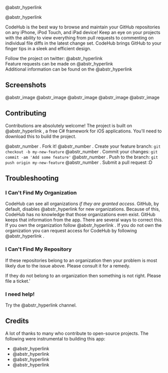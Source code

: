 @abstr_hyperlink 

@abstr_hyperlink 

CodeHub is the best way to browse and maintain your GitHub repositories on any iPhone, iPod Touch, and iPad device! Keep an eye on your projects with the ability to view everything from pull requests to commenting on individual file diffs in the latest change set. CodeHub brings GitHub to your finger tips in a sleek and efficient design. 

Follow the project on twitter: @abstr_hyperlink   
Feature requests can be made on @abstr_hyperlink   
Additional information can be found on the @abstr_hyperlink 

## Screenshots

@abstr_image @abstr_image @abstr_image @abstr_image @abstr_image 

## Contributing

Contributions are absolutely welcome! The project is built on @abstr_hyperlink , a free C# framework for iOS applications. You'll need to download this to build the project. 

@abstr_number . Fork it! @abstr_number . Create your feature branch: `git checkout -b my-new-feature` @abstr_number . Commit your changes: `git commit -am 'Add some feature'` @abstr_number . Push to the branch: `git push origin my-new-feature` @abstr_number . Submit a pull request :D

## Troubleshooting

### I Can't Find My Organization

CodeHub can see all organizations _if they are granted access_. GitHub, by default, disables @abstr_hyperlink for new organizations. Because of this, CodeHub has no knowledge that those organizations even exist. GitHub keeps that information from the app. There are several ways to correct this. If you own the organization follow @abstr_hyperlink . If you do not own the organization you can request access for CodeHub by following @abstr_hyperlink .

### I Can't Find My Repository

If these repositories belong to an organization then your problem is most likely due to the issue above. Please consult it for a remedy.

If they do not belong to an organization then something is not right. Please file a ticket.'

### I need help!

Try the @abstr_hyperlink channel.

## Credits

A lot of thanks to many who contribute to open-source projects. The following were instrumental to building this app:

  * @abstr_hyperlink 
  * @abstr_hyperlink 
  * @abstr_hyperlink 
  * @abstr_hyperlink 



